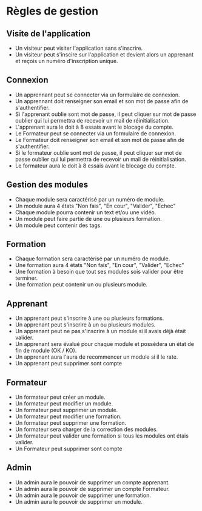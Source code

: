 # Règles de gestion



## Visite de l'application 

- Un visiteur peut visiter l'application sans s'inscrire.
- Un visiteur peut s'inscire sur l'application et devient alors un apprenant et reçois un numéro d'inscription unique.


## Connexion 

- Un apprennant peut se connecter via un formulaire de connexion.
- Un apprennant doit renseigner son email et son mot de passe afin de s'authentifier.
- Si l'apprenant oublie sont mot de passe, il peut cliquer sur mot de passe oublier  qui lui permettra de recevoir un mail de réinitialisation.
- L'apprenant aura le doit à 8 essais avant le blocage du compte.
- Le Formateur peut se connecter via un formulaire de connexion.
- Le Formateur doit renseigner son email et son mot de passe afin de s'authentifier.
- Si le formateur oublie sont mot de passe, il peut cliquer sur mot de passe oublier  qui lui permettra de recevoir un mail de réinitialisation.
- Le formateur aura le doit à 8 essais avant le blocage du compte.


## Gestion des modules

- Chaque module sera caractérisé par un numéro de module.
- Un module aura 4 états "Non fais", "En cour", "Valider", "Echec"
- Chaque module pourra contenir un text et/ou une vidéo.
- Un module peut faire partie de une ou plusieurs formation.
- Un module peut contenir des tags.



## Formation 

- Chaque formation sera caractérisé par un numéro de module.
- Une formation aura 4 états "Non fais", "En cour", "Valider", "Echec"
- Une formation à besoin que tout ses modules sois valider pour être terminer. 
- Une formation peut contenir un ou plusieurs module.


## Apprenant

- Un apprenant peut s'inscrire à une ou plusieurs formations.
- Un apprenant peut s'inscrire à un ou plusieurs modules.
- Un apprenant peut ne pas s'inscrire à un module si il avais déjà était valider.
- Un apprenant sera évalué pour chaque module et possèdera un état de fin de module (OK / KO).
- Un apprenant aura l'aura de recommencer un module si il le rate.
- Un apprenant peut supprimer sont compte


## Formateur 

- Un formateur peut créer un module.
- Un formateur peut modifier un module.
- Un formateur peut supprimer un module.
- Un formateur peut modifier une formation.
- Un formateur peut supprimer une formation.
- Un formateur sera charger de la correction des modules.
- Un formateur peut valider une formation si tous les modules ont étais valider.
- Un Formateur peut supprimer sont compte


## Admin

- Un admin aura le pouvoir de supprimer un compte apprenant.
- Un admin aura le pouvoir de supprimer un compte Formateur.
- Un admin aura le pouvoir de supprimer une formation.
- Un admin aura le pouvoir de supprimer un module.







